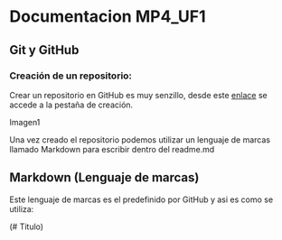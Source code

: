 # Documentacion MP4_UF1

## Git y GitHub

### Creación de un repositorio:
Crear un repositorio en GitHub es muy senzillo, desde este [enlace](https://github.com/new) se accede a la pestaña de creación.

Imagen1

Una vez creado el repositorio podemos utilizar un lenguaje de marcas llamado Markdown para escribir dentro del readme.md

## Markdown (Lenguaje de marcas)
Este lenguaje de marcas es el predefinido por GitHub y asi es como se utiliza:

(# Titulo)
